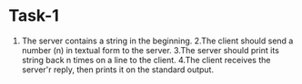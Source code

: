 # Task-1
1. The server contains a string in the beginning.
2.The client should send a number (n) in textual form to the server.
3.The server should print its string back n times on a line to the client.
4.The client receives the server'r reply, then prints it on the standard output.
